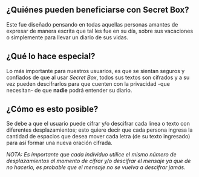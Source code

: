 ## ¿Quiénes pueden beneficiarse con Secret Box?
Este fue diseñado pensando en todas aquellas personas amantes de expresar de manera escrita que tal les fue en su día, sobre sus vacaciones o simplemente para llevar un diario de sus vidas. 

## ¿Qué lo hace especial?
Lo más importante para nuestros usuarios, es que se sientan seguros y confiados de que al usar <em>Secret Box</em>, todos sus textos son cifrados y a su vez pueden descifrarlos para que cuenten con la privacidad -que necesitan- de que <strong>nadie</strong> podrá entender su diario. 

## ¿Cómo es esto posible?
Se debe a que el usuario puede cifrar y/o descifrar cada línea o texto con diferentes desplazamientos; esto quiere decir que cada persona ingresa la cantidad de espacios que desea mover cada letra (de su texto ingresado) para así formar una nueva oración cifrada. 

<em>NOTA: Es importante que  cada individuo utilice el mismo número de desplazamientos al momento de cifrar y/o descifrar el mensaje ya que de no hacerlo, es probable que el mensaje no se vuelva a descifrar jamás. </em>
